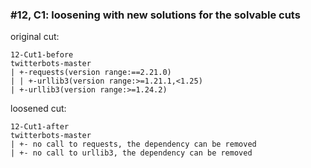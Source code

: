 ### #12, C1: loosening with new solutions for the solvable cuts
original cut:

```
12-Cut1-before
twitterbots-master
| +-requests(version range:==2.21.0)
| | +-urllib3(version range:>=1.21.1,<1.25)
| +-urllib3(version range:>=1.24.2)
```




loosened cut:
```
12-Cut1-after
twitterbots-master
| +- no call to requests, the dependency can be removed
| +- no call to urllib3, the dependency can be removed
```


